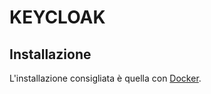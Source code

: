 # KEYCLOAK

## Installazione

L'installazione consigliata è quella con [Docker](https://www.keycloak.org/getting-started/getting-started-docker).
